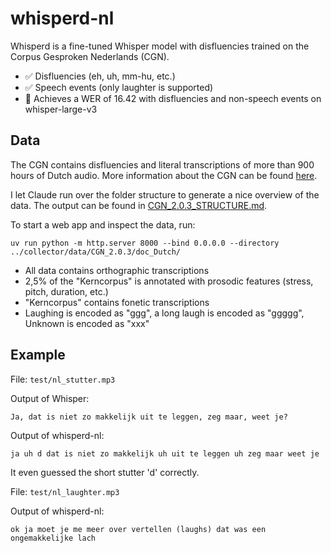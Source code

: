 # whisperd-nl

Whisperd is a fine-tuned Whisper model with disfluencies trained on the Corpus Gesproken Nederlands (CGN).

- ✅ Disfluencies (eh, uh, mm-hu, etc.)
- ✅ Speech events (only laughter is supported)
- 🧠 Achieves a WER of 16.42 with disfluencies and non-speech events on whisper-large-v3

## Data

The CGN contains disfluencies and literal transcriptions of more than 900 hours of Dutch audio. 
More information about the CGN can be found [here](https://taalmaterialen.ivdnt.org/download/tstc-corpus-gesproken-nederlands/).

I let Claude run over the folder structure to generate a nice overview of the data.
The output can be found in [CGN_2.0.3_STRUCTURE.md](./CGN_2.0.3_STRUCTURE.md).

To start a web app and inspect the data, run:

`uv run python -m http.server 8000 --bind 0.0.0.0 --directory ../collector/data/CGN_2.0.3/doc_Dutch/`

- All data contains orthographic transcriptions
- 2,5% of the "Kerncorpus" is annotated with prosodic features (stress, pitch, duration, etc.)
- "Kerncorpus" contains fonetic transcriptions
- Laughing is encoded as "ggg", a long laugh is encoded as "ggggg", Unknown is encoded as "xxx"

## Example

File: `test/nl_stutter.mp3`

Output of Whisper:

```
Ja, dat is niet zo makkelijk uit te leggen, zeg maar, weet je?
```

Output of whisperd-nl:

```
ja uh d dat is niet zo makkelijk uh uit te leggen uh zeg maar weet je
```

It even guessed the short stutter 'd' correctly.

File: `test/nl_laughter.mp3`

Output of whisperd-nl:

```
ok ja moet je me meer over vertellen (laughs) dat was een ongemakkelijke lach
```
